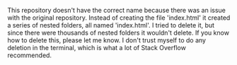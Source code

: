 This repository doesn't have the correct name because there was an issue with the original repository. Instead of creating the file 'index.html' it created a series of nested folders, all named 'index.html'. I tried to delete it, but since there were thousands of nested folders it wouldn't delete. If you know how to delete this, please let me know. I don't trust myself to do any deletion in the terminal, which is what a lot of Stack Overflow recommended. 
